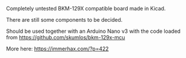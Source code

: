 Completely untested BKM-129X compatible board made in Kicad.

There are still some components to be decided.

Should be used together with an Arduino Nano v3 with the code loaded from https://github.com/skumlos/bkm-129x-mcu

More here: https://immerhax.com/?p=422
